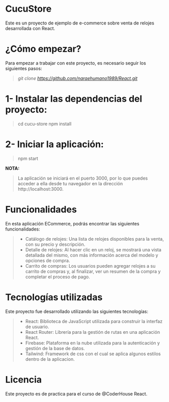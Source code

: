 # CucuStore 

Este es un proyecto de ejemplo de e-commerce sobre venta de relojes desarrollada con React.

# ¿Cómo empezar?

Para empezar a trabajar con este proyecto, es necesario seguir los siguientes pasos:

> *git clone https://github.com/naraehumano1989/React.git*

# 1- Instalar las dependencias del proyecto:

> cd cucu-store
> npm install

# 2- Iniciar la aplicación:

> npm start

**NOTA:**
> La aplicación se iniciará en el puerto 3000, por lo que puedes acceder a ella desde tu navegador en la dirección http://localhost:3000.

# Funcionalidades
En esta aplicación ECommerce, podrás encontrar las siguientes funcionalidades:

> - Catálogo de relojes: Una lista de relojes disponibles para la venta, con su precio y descripción.
> - Detalle de relojes: Al hacer clic en un reloj, se mostrará una vista detallada del mismo, con más información acerca del modelo y opciones de compra.
> - Carrito de compras: Los usuarios pueden agregar relojes a su carrito de compras y, al finalizar, ver un resumen de la compra y completar el proceso de pago.

# Tecnologías utilizadas
Este proyecto fue desarrollado utilizando las siguientes tecnologías:

> - React: Biblioteca de JavaScript utilizada para construir la interfaz de usuario.
> - React Router: Librería para la gestión de rutas en una aplicación React.
> - Firebase: Plataforma en la nube utilizada para la autenticación y gestión de la base de datos.
> - Tailwind: Framework de css con el cual se aplica algunos estilos dentro de la aplicacion. 

# Licencia
Este proyecto es de practica para el curso de @CoderHouse React.
